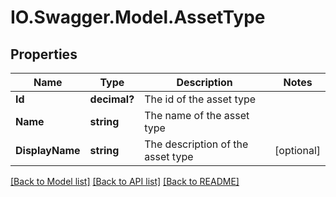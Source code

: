 # IO.Swagger.Model.AssetType
## Properties

Name | Type | Description | Notes
------------ | ------------- | ------------- | -------------
**Id** | **decimal?** | The id of the asset type | 
**Name** | **string** | The name of the asset type | 
**DisplayName** | **string** | The description of the asset type | [optional] 

[[Back to Model list]](../README.md#documentation-for-models) [[Back to API list]](../README.md#documentation-for-api-endpoints) [[Back to README]](../README.md)

